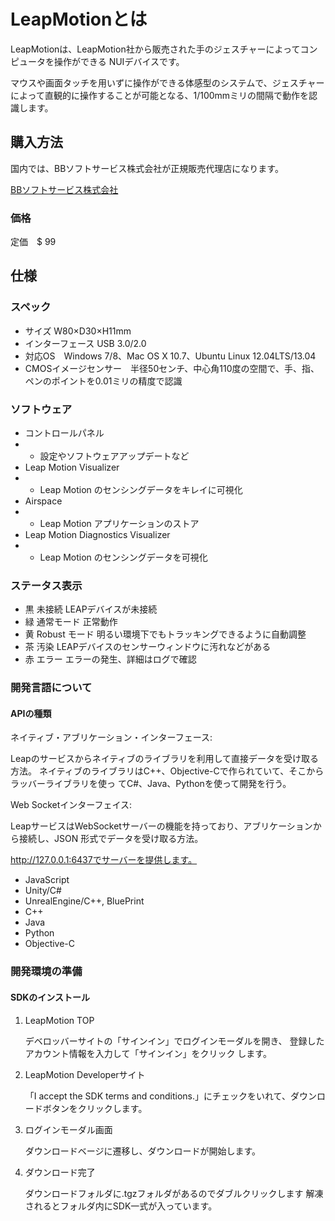 # LeapMotionとは
LeapMotionは、LeapMotion社から販売された手のジェスチャーによってコンピュータを操作ができる NUIデバイスです。

マウスや画面タッチを用いずに操作ができる体感型のシステムで、ジェスチャーによって直観的に操作することが可能となる、1/100mmミリの間隔で動作を認識します。
 
## 購入方法
国内では、BBソフトサービス株式会社が正規販売代理店になります。

[BBソフトサービス株式会社](http://www.bbss.co.jp/product/leapmotion/index.html)
### 価格
定価　$ 99
## 仕様
### スペック
* サイズ W80×D30×H11mm
* インターフェース USB 3.0/2.0
* 対応OS　Windows 7/8、Mac OS X 10.7、Ubuntu Linux 12.04LTS/13.04
* CMOSイメージセンサー　半径50センチ、中心角110度の空間で、手、指、ペンのポイントを0.01ミリの精度で認識

### ソフトウェア
* コントロールパネル
* * 設定やソフトウェアアップデートなど
* Leap Motion Visualizer
* * Leap Motion のセンシングデータをキレイに可視化
* Airspace
* * Leap Motion アプリケーションのストア 
* Leap Motion Diagnostics Visualizer
* * Leap Motion のセンシングデータを可視化

### ステータス表示
* 黒 未接続 LEAPデバイスが未接続
* 緑 通常モード 正常動作
* 黄 Robust モード 明るい環境下でもトラッキングできるように自動調整
* 茶 汚染 LEAPデバイスのセンサーウィンドウに汚れなどがある
* 赤 エラー エラーの発生、詳細はログで確認

### 開発言語について
#### APIの種類
ネイティブ・アブリケーション・インターフェース:

Leapのサービスからネイティブのライブラリを利用して直接データを受け取る方法。 ネイティブのライブラリはC++、Objective-Cで作られていて、そこからラッバーライブラリを使っ てC#、Java、Pythonを使って開発を行う。

Web Socketインターフェイス:

LeapサービスはWebSocketサーバーの機能を持っており、アブリケーションから接続し、JSON 形式でデータを受け取る方法。

http://127.0.0.1:6437でサーバーを提供します。
* JavaScript
* Unity/C#
* UnrealEngine/C++, BluePrint
* C++
* Java
* Python
* Objective-C

### 開発環境の準備
#### SDKのインストール
1. LeapMotion TOP

    デベロッバーサイトの「サインイン」でログインモーダルを開き、 登録したアカウント情報を入力して「サインイン」をクリック します。
2. LeapMotion Developerサイト

    「I accept the SDK terms and conditions.」にチェックをいれて、ダウンロードボタンをクリックします。

3. ログインモーダル画面

    ダウンロードベージに遷移し、ダウンロードが開始します。

4. ダウンロード完了

    ダウンロードフォルダに.tgzフォルダがあるのでダブルクリックします
解凍されるとフォルダ内にSDK一式が入っています。



